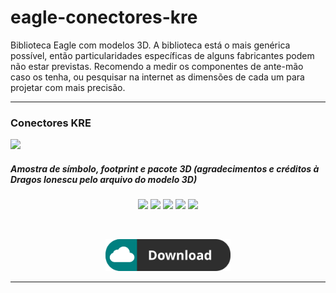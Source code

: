 # eagle-conectores-kre
Biblioteca Eagle com modelos 3D. A biblioteca está o mais genérica possível, então particularidades específicas de alguns fabricantes podem não estar previstas. Recomendo a medir os componentes de ante-mão caso os tenha, ou pesquisar na internet as dimensões de cada um para projetar com mais precisão.

<hr>

### Conectores KRE 

![](img/kre-resumo.png)

##### Amostra de símbolo, footprint e pacote 3D (agradecimentos e créditos à Dragos Ionescu pelo arquivo do modelo 3D)

<p align="center">
<img src="img/component/kre2p.png" width="49%">
<img src="img/component/kre8p.png" width="49%">
<img src="img/package/kre2p.png" width="32%">
<img src="img/package/kre2p-1.png" width="32%">
<img src="img/package/kre2p-2.png" width="32%">
</p>

<br>
<p align="center">
  <a href="download/lib/Conectores_KRE.lbr" download="Conectores KRE.lib"><img width="200px" src="https://github.com/leonardokr/leonardokr/blob/master/resources/download.svg"></a>
</p>
<hr>
